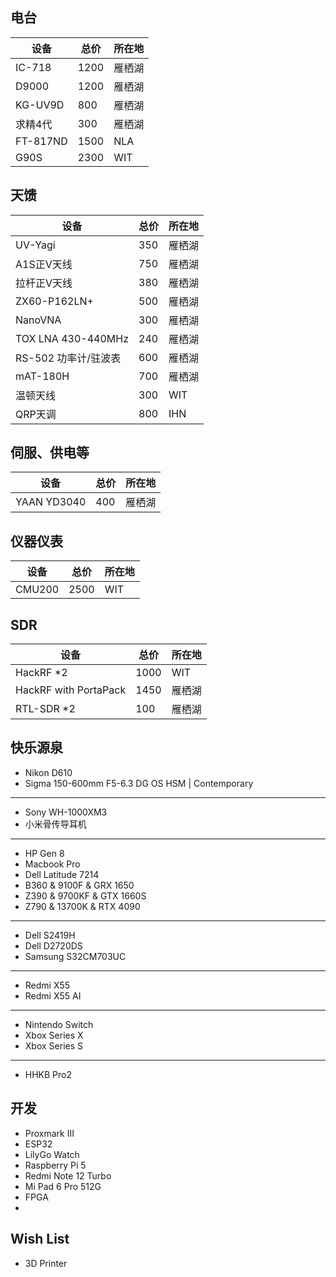 ## 电台

| 设备                         |  总价    | 所在地       |
|------------------------------|---------|------------|
| IC-718         			  | 1200     | 雁栖湖 |
| D9000                 	  | 1200     | 雁栖湖 |
| KG-UV9D                     | 800      | 雁栖湖 |
| 求精4代                     | 300      | 雁栖湖 |
| FT-817ND                     | 1500      | NLA |
| G90S                       | 2300    | WIT |


## 天馈


| 设备                         |  总价    | 所在地  |
|-----------------------------|---------|---------|
| UV-Yagi                     | 350     | 雁栖湖 |
| A1S正V天线                   | 750     | 雁栖湖 |
| 拉杆正V天线                  | 380     | 雁栖湖 |
| ZX60-P162LN+     |500   | 雁栖湖 |
| NanoVNA                     |300  | 雁栖湖 |
| TOX LNA 430-440MHz          |240  | 雁栖湖 |
| RS-502 功率计/驻波表   |600  | 雁栖湖 |
| mAT-180H                    |700  | 雁栖湖 |
| 温顿天线                       | 300    | WIT |
| QRP天调                       | 800    | IHN |


## 伺服、供电等
| 设备                         |  总价    | 所在地  |
|------------------------------|------|---------|
| YAAN YD3040                  | 400     | 雁栖湖 |


## 仪器仪表
| 设备                         |  总价    | 所在地  |
|------------------------------|------|---------|
| CMU200                      |2500  | WIT |



## SDR


| 设备                         |总价    | 所在地 |
|------------------------------|------|---------|
| HackRF *2                    |1000  | WIT    |
| HackRF with PortaPack        |1450   | 雁栖湖  |
| RTL-SDR *2                   |100   | 雁栖湖  |



## 快乐源泉

 - Nikon D610
 - Sigma 150-600mm F5-6.3 DG OS HSM | Contemporary
 - ----------------------------------
 - Sony WH-1000XM3
 - 小米骨传导耳机
 - ----------------------------------
 - HP Gen 8
 - Macbook Pro
 - Dell Latitude 7214
 - B360 & 9100F  & GRX 1650
 - Z390 & 9700KF & GTX 1660S
 - Z790 & 13700K & RTX 4090
 - ----------------------------------
 - Dell S2419H
 - Dell D2720DS
 - Samsung S32CM703UC
 - ----------------------------------
 - Redmi X55
 - Redmi X55 AI
 - ----------------------------------
 - Nintendo Switch
 - Xbox Series X
 - Xbox Series S
 - ----------------------------------
 - HHKB Pro2



## 开发

 - Proxmark III
 - ESP32
 - LilyGo Watch
 - Raspberry Pi 5
 - Redmi Note 12 Turbo
 - Mi Pad 6 Pro 512G
 - FPGA
 - 

## Wish List

 - 3D Printer
